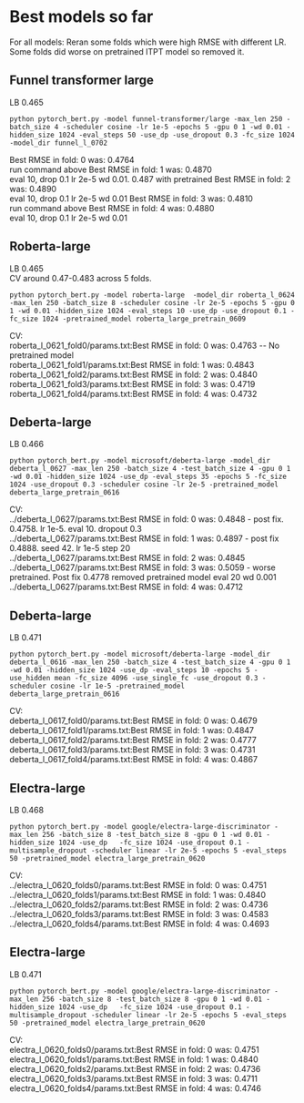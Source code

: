 # Best models so far

For all models:  Reran some folds which were high RMSE with different LR. Some folds did worse on pretrained ITPT model so removed it. 


## Funnel transformer large
LB 0.465 <br>

`python pytorch_bert.py -model funnel-transformer/large -max_len 250 -batch_size 4 -scheduler cosine -lr 1e-5 -epochs 5 -gpu 0 1 -wd 0.01 -hidden_size 1024 -eval_steps 50 -use_dp -use_dropout 0.3 -fc_size 1024 -model_dir funnel_l_0702`

Best RMSE in fold: 0 was: 0.4764 <br> run command above
Best RMSE in fold: 1 was: 0.4870 <br> eval 10, drop 0.1 lr 2e-5 wd 0.01.  0.487 with pretrained
Best RMSE in fold: 2 was: 0.4890 <br> eval 10, drop 0.1 lr 2e-5 wd 0.01
Best RMSE in fold: 3 was: 0.4810 <br> run command above
Best RMSE in fold: 4 was: 0.4880 <br> eval 10, drop 0.1 lr 2e-5 wd 0.01



## Roberta-large
LB 0.465 <br>
CV around 0.47-0.483 across 5 folds.

`python pytorch_bert.py -model roberta-large  -model_dir roberta_l_0624 -max_len 250 -batch_size 8 -scheduler cosine -lr 2e-5 -epochs 5 -gpu 0 1 -wd 0.01 -hidden_size 1024 -eval_steps 10 -use_dp -use_dropout 0.1 -fc_size 1024 -pretrained_model roberta_large_pretrain_0609`


CV: <br>
roberta_l_0621_fold0/params.txt:Best RMSE in fold: 0 was: 0.4763 -- No pretrained model <br>
roberta_l_0621_fold1/params.txt:Best RMSE in fold: 1 was: 0.4843 <br>
roberta_l_0621_fold2/params.txt:Best RMSE in fold: 2 was: 0.4840 <br>
roberta_l_0621_fold3/params.txt:Best RMSE in fold: 3 was: 0.4719 <br>
roberta_l_0621_fold4/params.txt:Best RMSE in fold: 4 was: 0.4732 <br>



## Deberta-large
LB  0.466 

`python pytorch_bert.py -model microsoft/deberta-large -model_dir deberta_l_0627 -max_len 250 -batch_size 4 -test_batch_size 4 -gpu 0 1 -wd 0.01 -hidden_size 1024 -use_dp -eval_steps 35 -epochs 5 -fc_size 1024 -use_dropout 0.3 -scheduler cosine -lr 2e-5 -pretrained_model deberta_large_pretrain_0616`

CV: <br>
../deberta_l_0627/params.txt:Best RMSE in fold: 0 was: 0.4848 - post fix. 0.4758. lr 1e-5. eval 10. dropout 0.3 <br>
../deberta_l_0627/params.txt:Best RMSE in fold: 1 was: 0.4897 - post fix 0.4888. seed 42. lr 1e-5 step 20 <br>
../deberta_l_0627/params.txt:Best RMSE in fold: 2 was: 0.4845 <br>
../deberta_l_0627/params.txt:Best RMSE in fold: 3 was: 0.5059 - worse pretrained. Post fix 0.4778 removed pretrained model eval 20 wd 0.001 <br>
../deberta_l_0627/params.txt:Best RMSE in fold: 4 was: 0.4712


## Deberta-large
LB 0.471

`python pytorch_bert.py -model microsoft/deberta-large -model_dir deberta_l_0616 -max_len 250 -batch_size 4 -test_batch_size 4 -gpu 0 1 -wd 0.01 -hidden_size 1024 -use_dp -eval_steps 10 -epochs 5 -use_hidden mean -fc_size 4096 -use_single_fc -use_dropout 0.3 -scheduler cosine -lr 1e-5 -pretrained_model deberta_large_pretrain_0616`

CV: <br>
deberta_l_0617_fold0/params.txt:Best RMSE in fold: 0 was: 0.4679 <br>
deberta_l_0617_fold1/params.txt:Best RMSE in fold: 1 was: 0.4847 <br>
deberta_l_0617_fold2/params.txt:Best RMSE in fold: 2 was: 0.4777 <br>
deberta_l_0617_fold3/params.txt:Best RMSE in fold: 3 was: 0.4731 <br>
deberta_l_0617_fold4/params.txt:Best RMSE in fold: 4 was: 0.4867 <br>

## Electra-large
LB 0.468

`python pytorch_bert.py -model google/electra-large-discriminator -max_len 256 -batch_size 8 -test_batch_size 8 -gpu 0 1 -wd 0.01 -hidden_size 1024 -use_dp   -fc_size 1024 -use_dropout 0.1 -multisample_dropout -scheduler linear -lr 2e-5 -epochs 5 -eval_steps 50 -pretrained_model electra_large_pretrain_0620`


CV:  <br>
../electra_l_0620_folds0/params.txt:Best RMSE in fold: 0 was: 0.4751 <br>
../electra_l_0620_folds1/params.txt:Best RMSE in fold: 1 was: 0.4840 <br>
../electra_l_0620_folds2/params.txt:Best RMSE in fold: 2 was: 0.4736 <br>
../electra_l_0620_folds3/params.txt:Best RMSE in fold: 3 was: 0.4583 <br>
../electra_l_0620_folds4/params.txt:Best RMSE in fold: 4 was: 0.4693 <br>

## Electra-large
LB 0.471

`python pytorch_bert.py -model google/electra-large-discriminator -max_len 256 -batch_size 8 -test_batch_size 8 -gpu 0 1 -wd 0.01 -hidden_size 1024 -use_dp   -fc_size 1024 -use_dropout 0.1 -multisample_dropout -scheduler linear -lr 2e-5 -epochs 5 -eval_steps 50 -pretrained_model electra_large_pretrain_0620`


CV:  <br>
electra_l_0620_folds0/params.txt:Best RMSE in fold: 0 was: 0.4751 <br>
electra_l_0620_folds1/params.txt:Best RMSE in fold: 1 was: 0.4840 <br>
electra_l_0620_folds2/params.txt:Best RMSE in fold: 2 was: 0.4736 <br>
electra_l_0620_folds3/params.txt:Best RMSE in fold: 3 was: 0.4711 <br>
electra_l_0620_folds4/params.txt:Best RMSE in fold: 4 was: 0.4746 <br>

